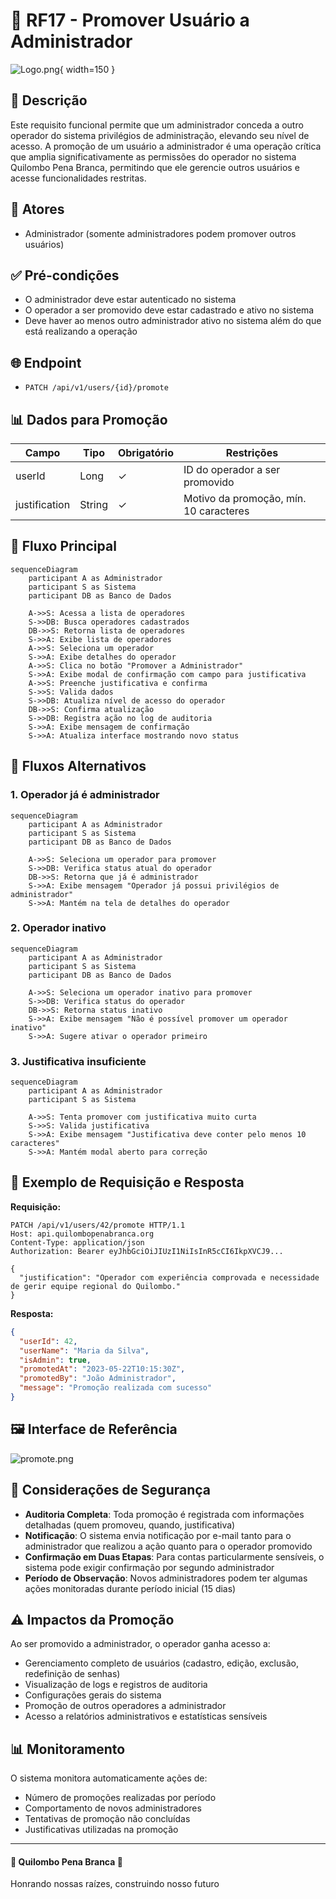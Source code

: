 # 👑 RF17 - Promover Usuário a Administrador

![Logo.png](Logo.png){ width=150 }

## 📝 Descrição

Este requisito funcional permite que um administrador conceda a outro operador do sistema privilégios de administração, elevando seu nível de acesso. A promoção de um usuário a administrador é uma operação crítica que amplia significativamente as permissões do operador no sistema Quilombo Pena Branca, permitindo que ele gerencie outros usuários e acesse funcionalidades restritas.

## 👑 Atores

- Administrador (somente administradores podem promover outros usuários)

## ✅ Pré-condições

- O administrador deve estar autenticado no sistema
- O operador a ser promovido deve estar cadastrado e ativo no sistema
- Deve haver ao menos outro administrador ativo no sistema além do que está realizando a operação

## 🌐 Endpoint

- `PATCH /api/v1/users/{id}/promote`

## 📊 Dados para Promoção

| Campo         | Tipo   | Obrigatório | Restrições                             |
|---------------|--------|-------------|----------------------------------------|
| userId        | Long   | ✓           | ID do operador a ser promovido         |
| justification | String | ✓           | Motivo da promoção, mín. 10 caracteres |

## 🔄 Fluxo Principal

```mermaid
sequenceDiagram
    participant A as Administrador
    participant S as Sistema
    participant DB as Banco de Dados
    
    A->>S: Acessa a lista de operadores
    S->>DB: Busca operadores cadastrados
    DB->>S: Retorna lista de operadores
    S->>A: Exibe lista de operadores
    A->>S: Seleciona um operador
    S->>A: Exibe detalhes do operador
    A->>S: Clica no botão "Promover a Administrador"
    S->>A: Exibe modal de confirmação com campo para justificativa
    A->>S: Preenche justificativa e confirma
    S->>S: Valida dados
    S->>DB: Atualiza nível de acesso do operador
    DB->>S: Confirma atualização
    S->>DB: Registra ação no log de auditoria
    S->>A: Exibe mensagem de confirmação
    S->>A: Atualiza interface mostrando novo status
```

## 🔀 Fluxos Alternativos

### 1. Operador já é administrador

```mermaid
sequenceDiagram
    participant A as Administrador
    participant S as Sistema
    participant DB as Banco de Dados
    
    A->>S: Seleciona um operador para promover
    S->>DB: Verifica status atual do operador
    DB->>S: Retorna que já é administrador
    S->>A: Exibe mensagem "Operador já possui privilégios de administrador"
    S->>A: Mantém na tela de detalhes do operador
```

### 2. Operador inativo

```mermaid
sequenceDiagram
    participant A as Administrador
    participant S as Sistema
    participant DB as Banco de Dados
    
    A->>S: Seleciona um operador inativo para promover
    S->>DB: Verifica status do operador
    DB->>S: Retorna status inativo
    S->>A: Exibe mensagem "Não é possível promover um operador inativo"
    S->>A: Sugere ativar o operador primeiro
```

### 3. Justificativa insuficiente

```mermaid
sequenceDiagram
    participant A as Administrador
    participant S as Sistema
    
    A->>S: Tenta promover com justificativa muito curta
    S->>S: Valida justificativa
    S->>A: Exibe mensagem "Justificativa deve conter pelo menos 10 caracteres"
    S->>A: Mantém modal aberto para correção
```

## 📄 Exemplo de Requisição e Resposta

**Requisição:**
```http
PATCH /api/v1/users/42/promote HTTP/1.1
Host: api.quilombopenabranca.org
Content-Type: application/json
Authorization: Bearer eyJhbGciOiJIUzI1NiIsInR5cCI6IkpXVCJ9...

{
  "justification": "Operador com experiência comprovada e necessidade de gerir equipe regional do Quilombo."
}
```

**Resposta:**
```json
{
  "userId": 42,
  "userName": "Maria da Silva",
  "isAdmin": true,
  "promotedAt": "2023-05-22T10:15:30Z",
  "promotedBy": "João Administrador",
  "message": "Promoção realizada com sucesso"
}
```

## 🖼️ Interface de Referência

![promote.png](promote.png)

## 🔐 Considerações de Segurança

- **Auditoria Completa**: Toda promoção é registrada com informações detalhadas (quem promoveu, quando, justificativa)
- **Notificação**: O sistema envia notificação por e-mail tanto para o administrador que realizou a ação quanto para o operador promovido
- **Confirmação em Duas Etapas**: Para contas particularmente sensíveis, o sistema pode exigir confirmação por segundo administrador
- **Período de Observação**: Novos administradores podem ter algumas ações monitoradas durante período inicial (15 dias)

## ⚠️ Impactos da Promoção

Ao ser promovido a administrador, o operador ganha acesso a:

- Gerenciamento completo de usuários (cadastro, edição, exclusão, redefinição de senhas)
- Visualização de logs e registros de auditoria
- Configurações gerais do sistema
- Promoção de outros operadores a administrador
- Acesso a relatórios administrativos e estatísticas sensíveis

## 📊 Monitoramento

O sistema monitora automaticamente ações de:

- Número de promoções realizadas por período
- Comportamento de novos administradores
- Tentativas de promoção não concluídas
- Justificativas utilizadas na promoção

---

#### 🌙 Quilombo Pena Branca 🌙
Honrando nossas raízes, construindo nosso futuro